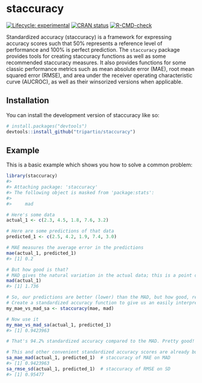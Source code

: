 
<!-- README.md is generated from README.Rmd. Please edit that file -->

# staccuracy

<!-- badges: start -->

[![Lifecycle:
experimental](https://img.shields.io/badge/lifecycle-experimental-orange.svg)](https://lifecycle.r-lib.org/articles/stages.html#experimental)
[![CRAN
status](https://www.r-pkg.org/badges/version/staccuracy)](https://CRAN.R-project.org/package=staccuracy)
[![R-CMD-check](https://github.com/tripartio/staccuracy/actions/workflows/R-CMD-check.yaml/badge.svg)](https://github.com/tripartio/staccuracy/actions/workflows/R-CMD-check.yaml)
<!-- badges: end -->

Standardized accuracy (staccuracy) is a framework for expressing
accuracy scores such that 50% represents a reference level of
performance and 100% is perfect prediction. The `staccuracy` package
provides tools for creating staccuracy functions as well as some
recommended staccuracy measures. It also provides functions for some
classic performance metrics such as mean absolute error (MAE), root mean
squared error (RMSE), and area under the receiver operating
characteristic curve (AUCROC), as well as their winsorized versions when
applicable.

## Installation

You can install the development version of staccuracy like so:

``` r
# install.packages("devtools")
devtools::install_github("tripartio/staccuracy")
```

## Example

This is a basic example which shows you how to solve a common problem:

``` r
library(staccuracy)
#> 
#> Attaching package: 'staccuracy'
#> The following object is masked from 'package:stats':
#> 
#>     mad

# Here's some data
actual_1 <- c(2.3, 4.5, 1.8, 7.6, 3.2)

# Here are some predictions of that data
predicted_1 <- c(2.5, 4.2, 1.9, 7.4, 3.0)

# MAE measures the average error in the predictions
mae(actual_1, predicted_1)
#> [1] 0.2

# But how good is that? 
# MAD gives the natural variation in the actual data; this is a point of comparison.
mad(actual_1)
#> [1] 1.736

# So, our predictions are better (lower) than the MAD, but how good, really?
# Create a standardized accuracy function to give us an easily interpretable metric:
my_mae_vs_mad_sa <- staccuracy(mae, mad)

# Now use it
my_mae_vs_mad_sa(actual_1, predicted_1)
#> [1] 0.9423963

# That's 94.2% standardized accuracy compared to the MAD. Pretty good!

# This and other convenient standardized accuracy scores are already built in
sa_mae_mad(actual_1, predicted_1)  # staccuracy of MAE on MAD
#> [1] 0.9423963
sa_rmse_sd(actual_1, predicted_1)  # staccuracy of RMSE on SD
#> [1] 0.95477
```
